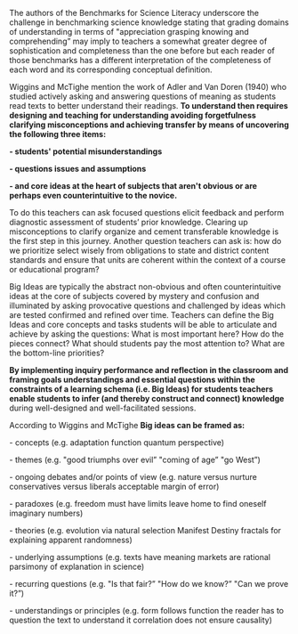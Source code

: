 <p><span style=font-weight: 400;>The authors of the Benchmarks for Science Literacy underscore the challenge in benchmarking science knowledge stating that grading domains of understanding in terms of "appreciation grasping knowing and comprehending” may imply to teachers a somewhat greater degree of sophistication and completeness than the one before but each reader of those benchmarks has a different interpretation of the completeness of each word and its corresponding conceptual definition.</span></p>

<p><span style=font-weight: 400;>Wiggins and McTighe mention the work of Adler and Van Doren (1940) who studied actively asking and answering questions of meaning as students read texts to better understand their readings. </span><strong>To understand then requires designing and teaching for understanding avoiding forgetfulness clarifying misconceptions and achieving transfer by means of uncovering the following three items:</strong></p>

<p><strong>- students' potential misunderstandings</strong></p>  <p><strong>- questions issues and assumptions</strong></p>  <p><strong>- and core ideas at the heart of subjects that aren't obvious or are perhaps even counterintuitive to the novice.</strong></p>

<p><span style=font-weight: 400;>To do this teachers can ask focused questions elicit feedback and perform diagnostic assessment of students’ prior knowledge. Clearing up misconceptions to clarify organize and cement transferable knowledge is the first step in this journey. Another question teachers can ask is: how do we prioritize select wisely from obligations to state and district content standards and ensure that units are coherent within the context of a course or educational program?</span></p>

<p><span style=font-weight: 400;>Big Ideas are typically the abstract non-obvious and often counterintuitive ideas at the core of subjects covered by mystery and confusion and illuminated by asking provocative questions and challenged by ideas which are tested confirmed and refined over time. Teachers can define the Big Ideas and core concepts and tasks students will be able to articulate and achieve by asking the questions: What is most important here? How do the pieces connect? What should students pay the most attention to? What are the bottom-line priorities?</span></p>

<p><strong>By implementing inquiry performance and reflection in the classroom and framing goals understandings and essential questions within the constraints of a learning schema (i.e. Big Ideas) for students teachers enable students to infer (and thereby construct and connect) knowledge</strong><span style=font-weight: 400;> during well-designed and well-facilitated sessions.</span></p>

<p><span style=font-weight: 400;>According to Wiggins and McTighe </span><strong>Big ideas can be framed as:</strong></p>  <p><span style=font-weight: 400;>- concepts (e.g. adaptation function quantum perspective) </span></p>  <p><span style=font-weight: 400;>- themes (e.g. "good triumphs over evil” "coming of age” "go West”) </span></p>  <p><span style=font-weight: 400;>- ongoing debates and/or points of view (e.g. nature versus nurture conservatives versus liberals acceptable margin of error) </span></p>  <p><span style=font-weight: 400;>- paradoxes (e.g. freedom must have limits leave home to find oneself imaginary numbers) </span></p>  <p><span style=font-weight: 400;>- theories (e.g. evolution via natural selection Manifest Destiny fractals for explaining apparent randomness) </span></p>  <p><span style=font-weight: 400;>- underlying assumptions (e.g. texts have meaning markets are rational parsimony of explanation in science) </span></p>  <p><span style=font-weight: 400;>- recurring questions (e.g. "Is that fair?” "How do we know?” "Can we prove it?”) </span></p>  <p><span style=font-weight: 400;>- understandings or principles (e.g. form follows function the reader has to question the text to understand it correlation does not ensure causality)</span></p>